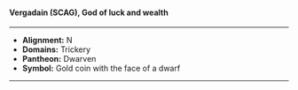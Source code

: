 #### Vergadain (SCAG), God of luck and wealth
___

- **Alignment:** N
- **Domains:** Trickery
- **Pantheon:** Dwarven
- **Symbol:** Gold coin with the face of a dwarf
___
